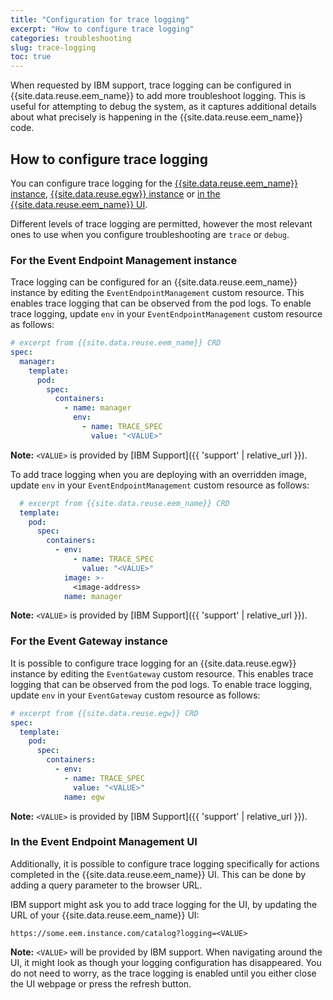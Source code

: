 ```yaml
---
title: "Configuration for trace logging"
excerpt: "How to configure trace logging"
categories: troubleshooting
slug: trace-logging
toc: true
---
```


When requested by IBM support, trace logging can be configured in {{site.data.reuse.eem_name}} to add more troubleshoot logging. This is useful for attempting to debug the system, as it captures additional details about what precisely is happening in the {{site.data.reuse.eem_name}} code.

## How to configure trace logging

You can configure trace logging for the [{{site.data.reuse.eem_name}} instance](#for-the-event-endpoint-management-instance), [{{site.data.reuse.egw}} instance](#for-the-event-gateway-instance) or [in the {{site.data.reuse.eem_name}} UI](#in-the-event-endpoint-management-ui).

Different levels of trace logging are permitted, however the most relevant ones to use when you configure troubleshooting are `trace` or `debug`.

### For the Event Endpoint Management instance

Trace logging can be configured for an {{site.data.reuse.eem_name}} instance by editing the `EventEndpointManagement` custom resource. This enables trace logging that can be observed from the pod logs. To enable trace logging, update `env` in your `EventEndpointManagement` custom resource as follows:

```yaml
# excerpt from {{site.data.reuse.eem_name}} CRD
spec:
  manager:
    template:
      pod:
        spec:
          containers:
            - name: manager
              env:
                - name: TRACE_SPEC
                  value: "<VALUE>"
```

**Note:** `<VALUE>` is provided by [IBM Support]({{ 'support' | relative_url }}).

To add trace logging when you are deploying with an overridden image, update `env` in your `EventEndpointManagement` custom resource as follows:

```yaml
  # excerpt from {{site.data.reuse.eem_name}} CRD
  template:
    pod:
      spec:
        containers:
          - env:
              - name: TRACE_SPEC
                value: "<VALUE>"
            image: >-
              <image-address>
            name: manager
```

**Note:** `<VALUE>` is provided by [IBM Support]({{ 'support' | relative_url }}).

### For the Event Gateway instance

It is possible to configure trace logging for an {{site.data.reuse.egw}} instance by editing the `EventGateway` custom resource. This enables trace logging that can be observed from the pod logs. To enable trace logging, update `env` in your `EventGateway` custom resource as follows:

```yaml
# excerpt from {{site.data.reuse.egw}} CRD
spec:
  template:
    pod:
      spec:
        containers:
          - env:
            - name: TRACE_SPEC
              value: "<VALUE>"
            name: egw
```

**Note:** `<VALUE>` is provided by [IBM Support]({{ 'support' | relative_url }}).

### In the Event Endpoint Management UI

Additionally, it is possible to configure trace logging specifically for actions completed in the {{site.data.reuse.eem_name}} UI. This can be done by adding a query parameter to the browser URL.

IBM support might ask you to add trace logging for the UI, by updating the URL of your {{site.data.reuse.eem_name}} UI:

```
https://some.eem.instance.com/catalog?logging=<VALUE>
```

**Note:** `<VALUE>` will be provided by IBM support. When navigating around the UI, it might look as though your logging configuration has disappeared. You do not need to worry, as the trace logging is enabled until you either close the UI webpage or press the refresh button.